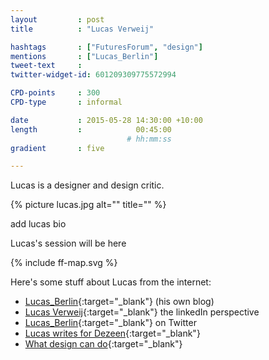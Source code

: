 ```yaml
---
layout         : post
title          : "Lucas Verweij"

hashtags       : ["FuturesForum", "design"]
mentions       : ["Lucas_Berlin"]
tweet-text     :
twitter-widget-id: 601209309775572994

CPD-points     : 300
CPD-type       : informal

date           : 2015-05-28 14:30:00 +10:00
length         :            00:45:00
                          # hh:mm:ss
gradient       : five

---
```


Lucas is a designer and design critic.

{% picture lucas.jpg alt="" title="" %}


add lucas bio

Lucas's session will be here

<div class="the-map flensing-deck">{% include ff-map.svg %}</div>

Here's some stuff about Lucas from the internet:

* [Lucas_Berlin](http://lucas-berlin.blogspot.com.au/){:target="_blank"} (his own blog)
* [Lucas Verweij](https://de.linkedin.com/in/lucasverweij){:target="_blank"} the linkedIn perspective
* [Lucas_Berlin](https://twitter.com/lucas_berlin){:target="_blank"} on Twitter
* [Lucas writes for Dezeen](http://www.dezeen.com/tag/lucas-verweij/){:target="_blank"}
* [What design can do](http://www.whatdesigncando.com/2014/01/22/lucas-verweij-many-design-solutions-just-illustrations/){:target="_blank"}
